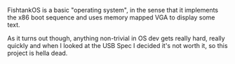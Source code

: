 FishtankOS is a basic "operating system", in the sense that it implements the x86 boot sequence and uses memory mapped VGA to display some text.

As it turns out though, anything non-trivial in OS dev gets really hard, really quickly and when I looked at the USB Spec I decided it's not worth it, so this project is hella dead.
